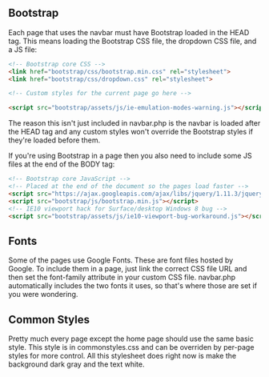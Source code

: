 ## Bootstrap
Each page that uses the navbar must have Bootstrap loaded in the HEAD tag. This means loading the Bootstrap CSS file, the dropdown CSS file, and a JS file:

```html
<!-- Bootstrap core CSS -->
<link href="bootstrap/css/bootstrap.min.css" rel="stylesheet">
<link href="bootstrap/css/dropdown.css" rel="stylesheet">

<!-- Custom styles for the current page go here -->

<script src="bootstrap/assets/js/ie-emulation-modes-warning.js"></script>
```
The reason this isn't just included in navbar.php is the navbar is loaded after the HEAD tag and any custom styles won't override the Bootstrap styles if they're loaded before them. 

If you're using Bootstrap in a page then you also need to include some JS files at the end of the BODY tag:

```html
<!-- Bootstrap core JavaScript -->
<!-- Placed at the end of the document so the pages load faster -->
<script src="https://ajax.googleapis.com/ajax/libs/jquery/1.11.3/jquery.min.js"></script>
<script src="bootstrap/js/bootstrap.min.js"></script>
<!-- IE10 viewport hack for Surface/desktop Windows 8 bug -->
<script src="bootstrap/assets/js/ie10-viewport-bug-workaround.js"></script>
```

## Fonts
Some of the pages use Google Fonts. These are font files hosted by Google. To include them in a page, just link the correct CSS file URL and then set the font-family attribute in your custom CSS file. navbar.php automatically includes the two fonts it uses, so that's where those are set if you were wondering.

## Common Styles
Pretty much every page except the home page should use the same basic style. This style is in commonstyles.css and can be overriden by per-page styles for more control. All this stylesheet does right now is make the background dark gray and the text white.
